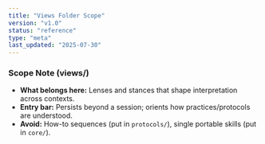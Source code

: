 ```yaml
---
title: "Views Folder Scope"
version: "v1.0"
status: "reference"
type: "meta"
last_updated: "2025-07-30"
---
```


### Scope Note (views/)
- **What belongs here:** Lenses and stances that shape interpretation across contexts.
- **Entry bar:** Persists beyond a session; orients how practices/protocols are understood.
- **Avoid:** How-to sequences (put in `protocols/`), single portable skills (put in `core/`).
